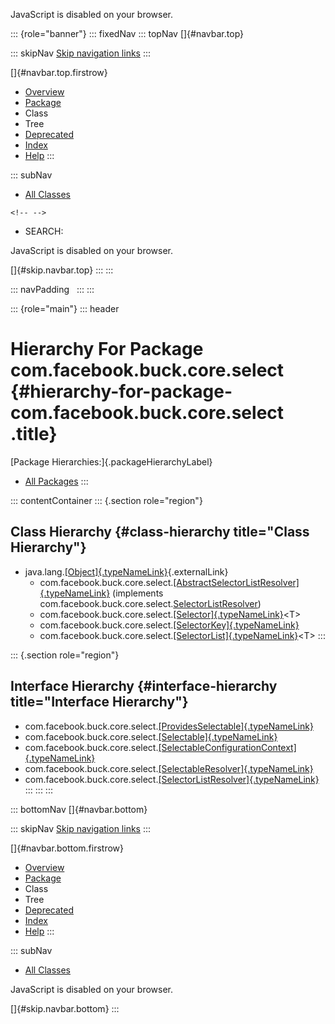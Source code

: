 <div>

JavaScript is disabled on your browser.

</div>

::: {role="banner"}
::: fixedNav
::: topNav
[]{#navbar.top}

::: skipNav
[Skip navigation links](#skip.navbar.top "Skip navigation links")
:::

[]{#navbar.top.firstrow}

-   [Overview](../../../../../index.html)
-   [Package](package-summary.html)
-   Class
-   Tree
-   [Deprecated](../../../../../deprecated-list.html)
-   [Index](../../../../../index-all.html)
-   [Help](../../../../../help-doc.html)
:::

::: subNav
-   [All Classes](../../../../../allclasses.html)

```{=html}
<!-- -->
```
-   SEARCH:

<div>

<div>

JavaScript is disabled on your browser.

</div>

</div>

[]{#skip.navbar.top}
:::
:::

::: navPadding
 
:::
:::

::: {role="main"}
::: header
# Hierarchy For Package com.facebook.buck.core.select {#hierarchy-for-package-com.facebook.buck.core.select .title}

[Package Hierarchies:]{.packageHierarchyLabel}

-   [All Packages](../../../../../overview-tree.html)
:::

::: contentContainer
::: {.section role="region"}
## Class Hierarchy {#class-hierarchy title="Class Hierarchy"}

-   java.lang.[[Object]{.typeNameLink}](http://docs.oracle.com/javase/7/docs/api/java/lang/Object.html?is-external=true "class or interface in java.lang"){.externalLink}
    -   com.facebook.buck.core.select.[[AbstractSelectorListResolver]{.typeNameLink}](AbstractSelectorListResolver.html "class in com.facebook.buck.core.select")
        (implements
        com.facebook.buck.core.select.[SelectorListResolver](SelectorListResolver.html "interface in com.facebook.buck.core.select"))
    -   com.facebook.buck.core.select.[[Selector]{.typeNameLink}](Selector.html "class in com.facebook.buck.core.select")\<T\>
    -   com.facebook.buck.core.select.[[SelectorKey]{.typeNameLink}](SelectorKey.html "class in com.facebook.buck.core.select")
    -   com.facebook.buck.core.select.[[SelectorList]{.typeNameLink}](SelectorList.html "class in com.facebook.buck.core.select")\<T\>
:::

::: {.section role="region"}
## Interface Hierarchy {#interface-hierarchy title="Interface Hierarchy"}

-   com.facebook.buck.core.select.[[ProvidesSelectable]{.typeNameLink}](ProvidesSelectable.html "interface in com.facebook.buck.core.select")
-   com.facebook.buck.core.select.[[Selectable]{.typeNameLink}](Selectable.html "interface in com.facebook.buck.core.select")
-   com.facebook.buck.core.select.[[SelectableConfigurationContext]{.typeNameLink}](SelectableConfigurationContext.html "interface in com.facebook.buck.core.select")
-   com.facebook.buck.core.select.[[SelectableResolver]{.typeNameLink}](SelectableResolver.html "interface in com.facebook.buck.core.select")
-   com.facebook.buck.core.select.[[SelectorListResolver]{.typeNameLink}](SelectorListResolver.html "interface in com.facebook.buck.core.select")
:::
:::
:::

::: bottomNav
[]{#navbar.bottom}

::: skipNav
[Skip navigation links](#skip.navbar.bottom "Skip navigation links")
:::

[]{#navbar.bottom.firstrow}

-   [Overview](../../../../../index.html)
-   [Package](package-summary.html)
-   Class
-   Tree
-   [Deprecated](../../../../../deprecated-list.html)
-   [Index](../../../../../index-all.html)
-   [Help](../../../../../help-doc.html)
:::

::: subNav
-   [All Classes](../../../../../allclasses.html)

<div>

<div>

JavaScript is disabled on your browser.

</div>

</div>

[]{#skip.navbar.bottom}
:::
